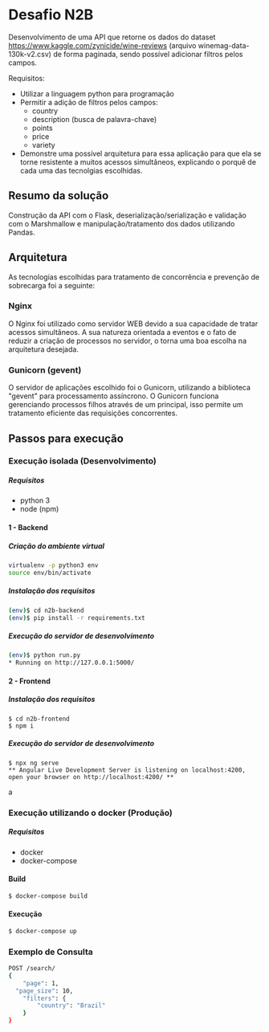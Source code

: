 # Desafio N2B

Desenvolvimento de uma API que retorne os dados do dataset https://www.kaggle.com/zynicide/wine-reviews (arquivo winemag-data-130k-v2.csv) de forma paginada, sendo possível adicionar filtros pelos campos.

Requisitos:
  - Utilizar a linguagem python para programação
  - Permitir a adição de filtros pelos campos: 
    - country
    - description (busca de palavra-chave)
    - points
    - price
    - variety
  - Demonstre uma possível arquitetura para essa aplicação para que ela se torne resistente a muitos acessos simultâneos, explicando o porquê de cada uma das tecnolgias escolhidas.

## Resumo da solução

Construção da API com o Flask, deserialização/serialização e validação com o Marshmallow e manipulação/tratamento dos dados utilizando Pandas. 

## Arquitetura

As tecnologias escolhidas para tratamento de concorrência e prevenção de sobrecarga foi a seguinte:

### Nginx
O Nginx foi utilizado como servidor WEB devido a sua capacidade de tratar acessos simultâneos.  A sua natureza orientada a eventos e o fato de reduzir  a criação de processos no servidor, o torna uma boa escolha na arquitetura desejada.

### Gunicorn (gevent)
O servidor de aplicações escolhido foi o Gunicorn, utilizando a biblioteca "gevent" para processamento assíncrono. O Gunicorn funciona gerenciando processos filhos através de um principal, isso permite um tratamento eficiente das requisições concorrentes.
 

## Passos para execução

### Execução isolada (Desenvolvimento)

##### Requisitos
- python 3
- node (npm)

#### 1 - Backend
##### Criação do ambiente virtual
```sh
virtualenv -p python3 env
source env/bin/activate
```
##### Instalação dos requisitos
```sh
(env)$ cd n2b-backend
(env)$ pip install -r requirements.txt
```
##### Execução do servidor de desenvolvimento
```sh
(env)$ python run.py
* Running on http://127.0.0.1:5000/
```

#### 2 - Frontend
##### Instalação dos requisitos
```
$ cd n2b-frontend
$ npm i
```
##### Execução do servidor de desenvolvimento
```
$ npx ng serve
** Angular Live Development Server is listening on localhost:4200, open your browser on http://localhost:4200/ **
```
a
### Execução utilizando o docker (Produção)

##### Requisitos
- docker
- docker-compose

#### Build
```sh
$ docker-compose build
```
#### Execução
```sh
$ docker-compose up
```

### Exemplo de Consulta
```sh
POST /search/
{ 
	"page": 1,
  "page_size": 10,
	"filters": {
		"country": "Brazil"
	}
}
``` 
